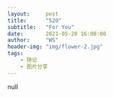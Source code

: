 ```yaml
---
layout:     post
title:      "520"
subtitle:   "For You"
date:       2021-05-20 16:00:00
author:     "WS"
header-img: "img/flower-2.jpg"
tags:
    - 随记
    - 图片分享
---
```




null

